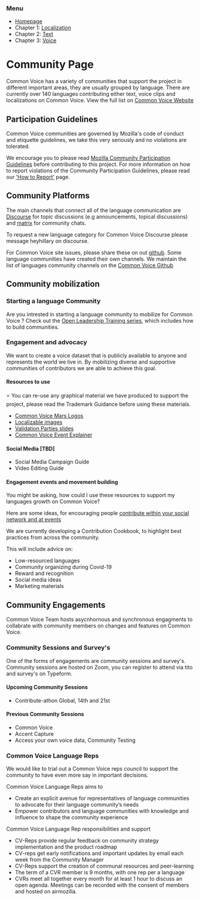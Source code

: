 ### Menu
- [Homepage](https://common-voice.github.io/community-playbook/)
- Chapter 1: [Localization](https://common-voice.github.io/community-playbook/sub_pages/Localization.html)
- Chapter 2: [Text](https://common-voice.github.io/community-playbook/sub_pages/text.html)
- Chapter 3: [Voice](https://common-voice.github.io/community-playbook/sub_pages/voice.html)

# Community Page

Common Voice has a variety of communities that support the project in different important areas, they are usually grouped by language. 
There are currently over 140 languages contributing either text, voice clips and localizations on Common Voice.  View the full list on [Common Voice Website](https://commonvoice.mozilla.org/en/languages) 

## Participation Guidelines

Common Voice communities are governed by Mozilla's code of conduct and etiquette guidelines, we take this very seriously and no violations are tolerated. 

We encourage you to please read [Mozilla Community Participation Guidelines](https://www.mozilla.org/about/governance/policies/participation/) before contributing to this project. For more information on how to report violations of the Community Participation Guidelines, please read our ['How to Report'](https://www.mozilla.org/en-US/about/governance/policies/participation/reporting/) page.

## Community Platforms 

The main channels that connect all of the language communication are [Discourse](https://discourse.mozilla.org/c/voice) for topic discussions (e.g announcements, topical discussions) and [matrix](https://chat.mozilla.org/#/room/#common-voice:mozilla.org) for community chats. 

To request a new language category for Common Voice Discourse please message heyhillary on discourse. 

For Common Voice site issues, please share these on out [github](https://github.com/mozilla/common-voice). Some language communities have created their own channels. We maintain the list of languages community channels on the [Common Voice Github](https://github.com/common-voice/common-voice/blob/main/docs/COMMUNITIES.md)

## Community mobilization

### Starting a language Community 

Are you intrested in starting a language community to mobilize for Common Voice ? Check out the [Open Leadership Training series](https://mozilla.github.io/open-leadership-training-series/articles/building-communities-of-contributors/), which includes how to build communities.

### Engagement and advocacy 

We want to create a voice dataset that is publicly available to anyone and represents the world we live in.  By mobilizing diverse and supportive communities of contributors we are able to achieve this goal. 

#### Resources to use 

⭐️ You can re-use any graphical material we have produced to support the project, please read the Trademark Guidance before using these materials. 

- [Common Voice Mars Logos](https://drive.google.com/drive/folders/1ZBUgTUnd5rJp9rrXgqVPEOnlSK10j4fx?usp=sharing)  
- [Localizable images](https://drive.google.com/drive/folders/1c5vv56idUDjCOgGvr9bdMyEFjy9wAbOo?usp=sharing)
- [Validation Parties slides](https://docs.google.com/presentation/d/1P_rvMLjiC51Y6QAqU0TM9W-EGvzuF6Qu6FwvgLGkI24/edit?usp=sharing)  
- [Common Voice Event Explainer](https://docs.google.com/presentation/d/1HatIkqvhj--4mYvEGAWHAGQ6yf3O7t6iI3LmF6lFPNc/edit?usp=sharing)

#### Social Media [TBD]

- Social Media Campaign Guide 
- Video Editing Guide 

#### Engagement events and movement building 

You might be asking, how could I use these resources to support my languages growth on Common Voice?

Here are some ideas, for encouraging people [contribute within your social network and at events](https://community.mozilla.org/en/activities/contributing-to-common-voice/)   

We are currently developing a Contribution Cookbook, to highlight best practices from across the community. 

This will include advice on:
- Low-resourced languages
- Community organizing during Covid-19
- Reward and recognition
- Social media ideas
- Marketing materials

## Community Engagements 

Common Voice Team hosts asycnhornous and synchronous engagments to collabrate with community members on changes and features on Common Voice. 

### Community Sessions and Survey's 

One of the forms of engagements are community sessions and survey's. Community sessions are hosted on Zoom, you can register to attend via tito and survey's on Typeform. 

#### Upcoming Community Sessions 

- Contribute-athon Global, 14th and 21st 

#### Previous Community Sessions 

- Common Voice 
- Accent Capture 
- Access your own voice data, Community Testing 

### Common Voice Language Reps 

We would like to trial out a Common Voice reps council to support the community to have even more say in important decisions.

Common Voice Language Reps aims to

- Create an explicit avenue for representatives of language communities to advocate for their language community’s needs
- Empower contributors and language communities with knowledge and influence to shape the community experience

Common Voice Language Rep responsibilities and support

- CV-Reps provide regular feedback on community strategy implementation and the product roadmap
- CV-reps get early notifications and important updates by email each week from the Community Manager
- CV-Reps support the creation of communal resources and peer-learning
- The term of a CVR member is 9 months, with one rep per a language
- CVRs meet all together every month for at least 1 hour to discuss an open agenda. Meetings can be recorded with the consent of members and hosted on airmozilla.
